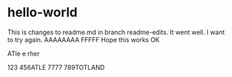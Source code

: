 # hello-world


This is changes to readme.md in branch readme-edits.
It went well.
I want to try again.
AAAAAAAA
FFFFF
Hope this works OK

ATle e rher

123
456ATLE
7777
789TOTLAND

